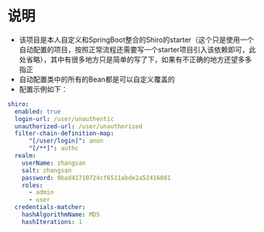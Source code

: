 # 说明
- 该项目是本人自定义和SpringBoot整合的Shiro的starter（这个只是使用一个自动配置的项目，按照正常流程还需要写一个starter项目引入该依赖即可，此处省略），其中有很多地方只是简单的写了下，如果有不正确的地方还望多多指正
- 自动配置类中的所有的Bean都是可以自定义覆盖的
- 配置示例如下：
```yml
shiro:
  enabled: true
  login-url: /user/unauthentic
  unauthorized-url: /user/unauthorized
  filter-chain-definition-map:
      "[/user/login]": anon
      "[/**]": authc
  realm:
    userName: zhangsan
    salt: zhangsan
    password: 9bad41710724cf6511abde2a52416881
    roles:
      - admin
      - user
  credentials-matcher:
    hashAlgorithmName: MD5
    hashIterations: 1
```
